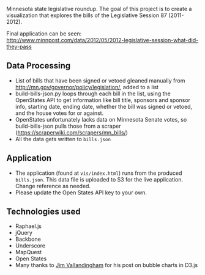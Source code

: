 Minnesota state legislative roundup.  The goal of this project is to create a visualization
that explores the bills of the Legislative Session 87 (2011-2012).

Final application can be seen: http://www.minnpost.com/data/2012/05/2012-legislative-session-what-did-they-pass

## Data Processing

 - List of bills that have been signed or vetoed gleaned manually from http://mn.gov/governor/policy/legislation/, added to a list
 - build-bills-json.py loops through each bill in the list, using the OpenStates API to get information like bill title, sponsors and sponsor info, starting date, ending date, whether the bill was signed or vetoed, and the house votes for or against.
 - OpenStates unfortunately lacks data on Minnesota Senate votes, so build-bills-json pulls those from a scraper (https://scraperwiki.com/scrapers/mn_bills/)
 - All the data gets written to ```bills.json```
 
## Application

 - The application (found at ```vis/index.html```) runs from the produced ```bills.json```.  This data file is uploaded to S3 for the live application.  Change reference as needed.
 - Please update the Open States API key to your own.

## Technologies used

 - Raphael.js
 - jQuery
 - Backbone
 - Underscore
 - MapQuest
 - Open States
 - Many thanks to [Jim Vallandingham](http://vallandingham.me/bubble_charts_in_d3.html) for his post on bubble charts in D3.js